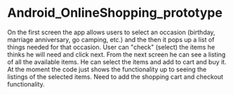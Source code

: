 # Android_OnlineShopping_prototype
On the first screen the app allows users to select an occasion (birthday, marriage anniversary, go camping, etc.)  and the then it pops up a list of things needed for that occasion. User can "check" (select) the items he thinks he will need and click next. From the next screen he can see a listing of all the available items. He can select the items and add to cart and buy it. At the moment the code just shows the functionality up to seeing the listings of the selected items. Need to add the shopping cart and checkout functionality.

